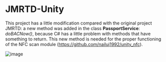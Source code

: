 # JMRTD-Unity
This project has a little modification compared with the original project JMRTD: a new method was added in the class **PassportService**: *doBACNow()*, because C# has a little problem with methods that have something to return. This new method is needed for the proper functioning of the NFC scan module (https://github.com/nailuj1992/unity_nfc).

![image](https://github.com/nailuj1992/JMRTD-Unity/assets/14367140/825bdaee-76bb-4487-af48-481462d1a0ce)
